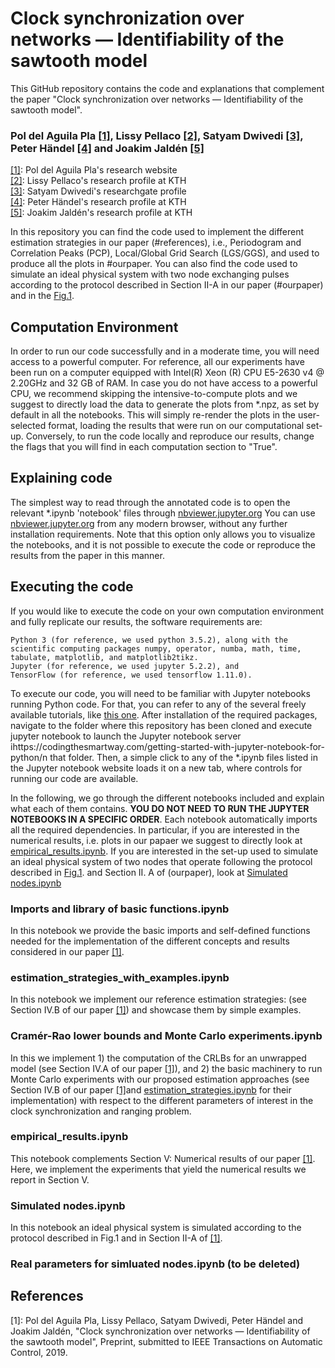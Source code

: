 # Clock synchronization over networks — Identifiability of the sawtooth model

This GitHub repository contains the code and explanations that complement the paper "Clock synchronization over networks — Identifiability of the sawtooth model".
### Pol del Aguila Pla [[1]](https://poldap.github.io/#/), Lissy Pellaco [[2]](https://www.kth.se/profile/pellaco), Satyam Dwivedi [[3]](https://www.researchgate.net/profile/Satyam_Dwivedi2), Peter Händel [[4]](https://www.kth.se/profile/ph/) and Joakim Jaldén [[5]](https://www.kth.se/profile/jalden/)

[[1]](https://poldap.github.io/#/): Pol del Aguila Pla's research website<br/>
[[2]](https://www.kth.se/profile/pellaco): Lissy Pellaco's research profile at KTH<br/>
[[3]](https://www.researchgate.net/profile/Satyam_Dwivedi2): Satyam Dwivedi's researchgate profile<br/>
[[4]](https://www.kth.se/profile/ph/): Peter Händel's research profile at KTH<br/>
[[5]](https://www.kth.se/profile/jalden/): Joakim Jaldén's research profile at KTH<br/>

In this repository you can find the code used to implement the different estimation strategies in our paper (#references), i.e., Periodogram and Correlation Peaks (PCP), Local/Global Grid Search (LGS/GGS), and used to produce all the plots in #ourpaper. You can also find the code used to simulate an ideal physical system with two node exchanging pulses according to the protocol described in Section II-A in our paper (#ourpaper) and in the [Fig.1](#Fig.1).

## Computation Environment
In order to run our code successfully and in a moderate time, you will need access to a powerful computer. For reference, all our experiments have been run on a computer equipped with Intel(R) Xeon (R) CPU E5-2630 v4 @ 2.20GHz and 32 GB of RAM. In case you do not have access to a powerful CPU, we recommend skipping the intensive-to-compute plots and we suggest to directly load the data to generate the plots from *.npz, as set by default in all the notebooks. This will simply re-render the plots in the user-selected format, loading the results that were run on our computational set-up. Conversely, to run the code locally and reproduce our results, change the flags that you will find in each computation section to "True".


## Explaining code 
The simplest way to read through the annotated code is to open the relevant *.ipynb 'notebook' files through [nbviewer.jupyter.org](https://nbviewer.jupyter.org/github/poldap/SpotNet/tree/master/) You can use [nbviewer.jupyter.org](https://nbviewer.jupyter.org/github/poldap/SpotNet/tree/master/) from any modern browser, without any further installation requirements. Note that this option only allows you to visualize the notebooks, and it is not possible to execute the code or reproduce the results from the paper in this manner.

## Executing the code
If you would like to execute the code on your own computation environment and fully replicate our results, the software requirements are:

    Python 3 (for reference, we used python 3.5.2), along with the scientific computing packages numpy, operator, numba, math, time, tabulate, matplotlib, and matplotlib2tikz.
    Jupyter (for reference, we used jupyter 5.2.2), and
    TensorFlow (for reference, we used tensorflow 1.11.0).

To execute our code, you will need to be familiar with Jupyter notebooks running Python code. For that, you can refer to any of the several freely available tutorials, like [this one](https://codingthesmartway.com/getting-started-with-jupyter-notebook-for-python/). After installation of the required packages, navigate to the folder where this repository has been cloned and execute jupyter notebook to launch the Jupyter notebook server ihttps://codingthesmartway.com/getting-started-with-jupyter-notebook-for-python/n that folder. Then, a simple click to any of the *.ipynb files listed in the Jupyter notebook website loads it on a new tab, where controls for running our code are available. 

In the following, we go through the different notebooks included and explain what each of them contains. **YOU DO NOT NEED TO RUN THE JUPYTER NOTEBOOKS IN A SPECIFIC ORDER**. Each notebook automatically imports all the required dependencies. In particular, if you are interested in the numerical results, i.e. plots in our papaer we suggest to directly look at [empirical_results.ipynb](#empirical_results). If you are interested in the set-up used to simulate an ideal physical system of two nodes that operate following the protocol described in [Fig.1](#Fig.1). and Section II. A of (ourpaper), look at [Simulated nodes.ipynb](#Simulated_nodes)

### Imports and library of basic functions.ipynb
In this notebook we provide the basic imports and self-defined functions needed for the implementation of the different concepts and results considered in our paper [[1]](#ourpaper).

### estimation_strategies_with_examples.ipynb
In this notebook we implement our reference estimation strategies: (see Section IV.B of our paper [[1]](#ourpaper)) and showcase them by simple examples.

### Cramér-Rao lower bounds and Monte Carlo experiments.ipynb
In this we implement 1) the computation of the CRLBs for an unwrapped model (see Section IV.A of our paper [[1]](#ourpaper)), and 2) the basic machinery to run Monte Carlo experiments with our proposed estimation approaches (see Section IV.B of our paper [[1]](#ourpaper)and [estimation_strategies.ipynb](#estimation-strategies.ipynb) for their implementation) with respect to the different parameters of interest in the clock synchronization and ranging problem. 

### empirical_results.ipynb <a id='empirical_results'></a>
This notebook complements Section V: Numerical results of our paper [[1]](#ourpaper). Here, we implement the experiments that yield the numerical results we report in Section V.

### Simulated nodes.ipynb <a id='Simulated_nodes'></a>
In this notebook an ideal physical system is simulated according to the protocol described in Fig.1 and in Section II-A of [[1]](#ourpaper). 

### Real parameters for simluated nodes.ipynb (to be deleted)

## References
 <a id='ourpaper'></a>[1]: Pol del Aguila Pla, Lissy Pellaco, Satyam Dwivedi, Peter Händel and Joakim Jaldén, "Clock synchronization over networks — Identifiability of the sawtooth model", Preprint, submitted to IEEE Transactions on Automatic Control, 2019.
